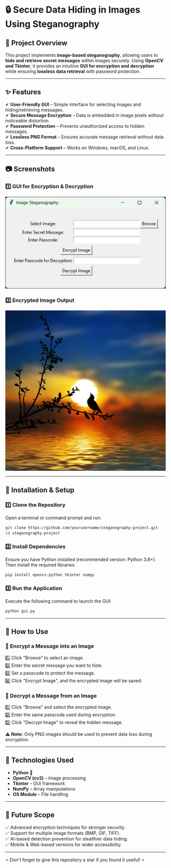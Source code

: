 # 🔒 Secure Data Hiding in Images Using Steganography  

## 📌 Project Overview  
This project implements **image-based steganography**, allowing users to **hide and retrieve secret messages** within images securely. Using **OpenCV and Tkinter**, it provides an intuitive **GUI for encryption and decryption** while ensuring **lossless data retrieval** with password protection.  

---

## ✨ Features  
✔ **User-Friendly GUI** – Simple interface for selecting images and hiding/retrieving messages.  
✔ **Secure Message Encryption** – Data is embedded in image pixels without noticeable distortion.  
✔ **Password Protection** – Prevents unauthorized access to hidden messages.  
✔ **Lossless PNG Format** – Ensures accurate message retrieval without data loss.  
✔ **Cross-Platform Support** – Works on Windows, macOS, and Linux.  

---

## 📷 Screenshots  
### **1️⃣ GUI for Encryption & Decryption**  
![GUI Screenshot](images/gui.png)  

### **2️⃣ Encrypted Image Output**  
![Encrypted Image](encryptedImage.png)  

---

## 🔧 Installation & Setup  

### **1️⃣ Clone the Repository**  
Open a terminal or command prompt and run:  
```bash
git clone https://github.com/yourusername/steganography-project.git
cd steganography-project
```

### **2️⃣ Install Dependencies**  
Ensure you have Python installed (recommended version: Python 3.8+).  
Then install the required libraries:

```bash
pip install opencv-python tkinter numpy
```

### **3️⃣ Run the Application**  
Execute the following command to launch the GUI:

```bash
python gui.py
```

---

## 🚀 How to Use  

### 🔹 Encrypt a Message into an Image  
1️⃣ Click "Browse" to select an image.  
2️⃣ Enter the secret message you want to hide.  
3️⃣ Set a passcode to protect the message.  
4️⃣ Click "Encrypt Image", and the encrypted image will be saved.  

### 🔹 Decrypt a Message from an Image  
1️⃣ Click "Browse" and select the encrypted image.  
2️⃣ Enter the same passcode used during encryption.  
3️⃣ Click "Decrypt Image" to reveal the hidden message.  

⚠ **Note:** Only PNG images should be used to prevent data loss during encryption.  

---

## 📌 Technologies Used  
- **Python** 🐍  
- **OpenCV (cv2)** – Image processing  
- **Tkinter** – GUI framework  
- **NumPy** – Array manipulations  
- **OS Module** – File handling  

---

## 🚀 Future Scope  
✅ Advanced encryption techniques for stronger security.  
✅ Support for multiple image formats (BMP, GIF, TIFF).  
✅ AI-based detection prevention for stealthier data hiding.  
✅ Mobile & Web-based versions for wider accessibility.  

---

⭐ Don't forget to give this repository a star if you found it useful! ⭐
